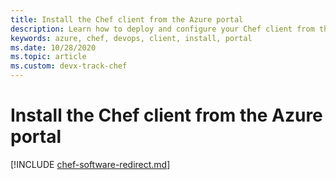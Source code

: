 ```yaml
---
title: Install the Chef client from the Azure portal
description: Learn how to deploy and configure your Chef client from the Azure portal
keywords: azure, chef, devops, client, install, portal
ms.date: 10/28/2020
ms.topic: article
ms.custom: devx-track-chef
---
```


# Install the Chef client from the Azure portal

[!INCLUDE [chef-software-redirect.md](chef-software-redirect.md)]